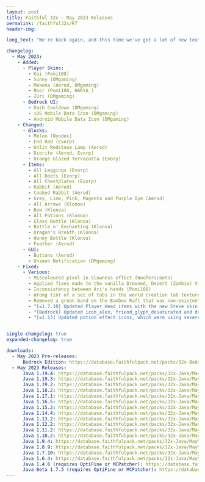 ```yaml
---
layout: post
title: Faithful 32x – May 2023 Releases
permalink: /faithful32x/R7
header-img: 

long_text: "We're back again, and this time we've got a lot of new textures for you! Among other things, the new player skins introduced in 1.19.3 have now received a pretty 32x makeover. Since these were the last textures left to do for 1.19.3 and .4, this also means these versions are now fully complete and we can publish them as a full release. Additionally, several common blocks and items that were using older texture (such as diorite, melons, bottles and arrows) have now been remade to bring them up to modern quality standards. As always, many bugs have also been squashed since the last release, ensuring a smooth gaming experience for you.<br>That's all from us for this update – next stop: Trails & Tales!"

changelog:
  - May 2023:
    - Added:
      - Player Skins:
        - Kai (Pomi108)
        - Sunny (DMgaming)
        - Makena (Aerod, DMgaming)
        - Noor (Pomi108, HARYA_)
        - Zuri (DMgaming)
      - Bedrock UI:
        - Dash Cooldown (DMgaming)
        - iOS Mobile Data Icon (DMgaming)
        - Android Mobile Data Icon (DMgaming)
    - Changed:
      - Blocks:
        - Melon (Nyodex)
        - End Rod (Evorp)
        - Unlit Redstone Lamp (Aerod)
        - Diorite (Aerod, Evorp)
        - Orange Glazed Terracotta (Evorp)
      - Items:
        - All Leggings (Evorp)
        - All Boots (Evorp)
        - All Chestplates (Evorp)
        - Rabbit (Aerod)
        - Cooked Rabbit (Aerod)
        - Grey, Lime, Pink, Magenta and Purple Dye (Aerod)
        - All Arrows (Klonoa)
        - Bow (Klonoa)
        - All Potions (Klonoa)
        - Glass Bottle (Klonoa)
        - Bottle o' Enchanting (Klonoa)
        - Dragon's Breath (Klonoa)
        - Honey Bottle (Klonoa)
        - Feather (Aerod)
      - GUI:
        - Buttons (Aerod)
        - Unseen Notification (DMgaming)
    - Fixed:
      - Various:
        - Miscoloured pixel in Slowness effect (Wooferscoots)
        - Applied fixes made to the vanilla Drowned, Desert (Zombie) Villager and Illusioner textures (HARYA_)
        - Inconsistency between Ari's hands (Pomi108)
        - Wrong tint of a set of tabs in the world creation tab texture (Klonoa)
        - Removed a green band on the Bamboo Raft that was non-existent in vanilla (Reia)
        - "[≤1.7.10] Updated Player Head items with the new Steve skin (Pomi108)"
        - "[Bedrock] Updated icon_alex, friend_glyph_desaturated and dressing_room_customization to use the new player skins (DMgaming)"
        - "[≤1.13] Updated potion effect icons, which were using severely outdated textures (Pomi108)"


single-changelog: true
expanded-changelog: true

downloads:
  - May 2023 Pre-releases:
      Bedrock Edition: https://database.faithfulpack.net/packs/32x-Bedrock/May%202023/Faithful%2032x%20-%201.19.mcpack
  - May 2023 Releases: 
      Java 1.19.4: https://database.faithfulpack.net/packs/32x-Java/May%202023/Faithful%2032x%20-%201.19.4.zip
      Java 1.19.3: https://database.faithfulpack.net/packs/32x-Java/May%202023/Faithful%2032x%20-%201.19.3.zip
      Java 1.19.2: https://database.faithfulpack.net/packs/32x-Java/May%202023/Faithful%2032x%20-%201.19.2.zip
      Java 1.18.2: https://database.faithfulpack.net/packs/32x-Java/May%202023/Faithful%2032x%20-%201.18.2.zip
      Java 1.17.1: https://database.faithfulpack.net/packs/32x-Java/May%202023/Faithful%2032x%20-%201.17.1.zip
      Java 1.16.5: https://database.faithfulpack.net/packs/32x-Java/May%202023/Faithful%2032x%20-%201.16.5.zip
      Java 1.15.2: https://database.faithfulpack.net/packs/32x-Java/May%202023/Faithful%2032x%20-%201.15.2.zip
      Java 1.14.4: https://database.faithfulpack.net/packs/32x-Java/May%202023/Faithful%2032x%20-%201.14.4.zip
      Java 1.13.2: https://database.faithfulpack.net/packs/32x-Java/May%202023/Faithful%2032x%20-%201.13.2.zip
      Java 1.12.2: https://database.faithfulpack.net/packs/32x-Java/May%202023/Faithful%2032x%20-%201.12.2.zip
      Java 1.11.2: https://database.faithfulpack.net/packs/32x-Java/May%202023/Faithful%2032x%20-%201.11.2.zip
      Java 1.10.2: https://database.faithfulpack.net/packs/32x-Java/May%202023/Faithful%2032x%20-%201.10.2.zip
      Java 1.9.4: https://database.faithfulpack.net/packs/32x-Java/May%202023/Faithful%2032x%20-%201.9.4.zip
      Java 1.8.9: https://database.faithfulpack.net/packs/32x-Java/May%202023/Faithful%2032x%20-%201.8.9.zip
      Java 1.7.10: https://database.faithfulpack.net/packs/32x-Java/May%202023/Faithful%2032x%20-%201.7.10.zip
      Java 1.6.4: https://database.faithfulpack.net/packs/32x-Java/May%202023/Faithful%2032x%20-%201.6.4.zip
      Java 1.4.6 (requires OptiFine or MCPatcher): https://database.faithfulpack.net/packs/32x-Java/May%202023/Faithful%2032x%20-%201.4.6.zip
      Java Beta 1.7.3 (requires OptiFine or MCPatcher): https://database.faithfulpack.net/packs/32x-Java/May%202023/Faithful%2032x%20-%20b1.7.3.zip
---
```

